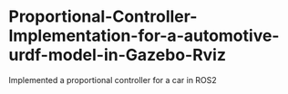 # Proportional-Controller-Implementation-for-a-automotive-urdf-model-in-Gazebo-Rviz
Implemented a proportional controller for a car in ROS2
